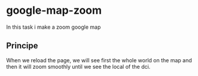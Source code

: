 # google-map-zoom
In this task i make a zoom google map 
## Principe
When we reload the page, we will see first the whole world on the map and then it will zoom smoothly until we see the local of the dci.